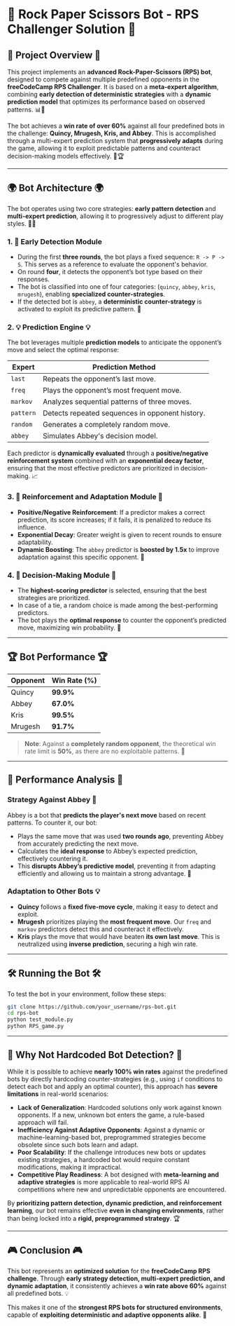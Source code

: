 # 🌟 Rock Paper Scissors Bot - RPS Challenger Solution 🌟

## 🔬 Project Overview 🔬

This project implements an **advanced Rock-Paper-Scissors (RPS) bot**, designed to compete against multiple predefined opponents in the **freeCodeCamp RPS Challenger**. It is based on a **meta-expert algorithm**, combining **early detection of deterministic strategies** with a **dynamic prediction model** that optimizes its performance based on observed patterns. 📊🔬

The bot achieves a **win rate of over 60%** against all four predefined bots in the challenge: **Quincy, Mrugesh, Kris, and Abbey**. This is accomplished through a multi-expert prediction system that **progressively adapts** during the game, allowing it to exploit predictable patterns and counteract decision-making models effectively. 🚀🏆

---

## 🌍 Bot Architecture 🌍

The bot operates using two core strategies: **early pattern detection** and **multi-expert prediction**, allowing it to progressively adjust to different play styles. 🧠💡

### 1. 📝 Early Detection Module

- During the first **three rounds**, the bot plays a fixed sequence: `R -> P -> S`. This serves as a reference to evaluate the opponent's behavior.
- On round **four**, it detects the opponent’s bot type based on their responses.
- The bot is classified into one of four categories: (`quincy`, `abbey`, `kris`, `mrugesh`), enabling **specialized counter-strategies**.
- If the detected bot is `abbey`, a **deterministic counter-strategy** is activated to exploit its predictive pattern. 🤖

### 2. 💡 Prediction Engine 💡

The bot leverages multiple **prediction models** to anticipate the opponent’s move and select the optimal response:

| Expert    | Prediction Method                               |
| --------- | ----------------------------------------------- |
| `last`    | Repeats the opponent’s last move.               |
| `freq`    | Plays the opponent’s most frequent move.        |
| `markov`  | Analyzes sequential patterns of three moves.    |
| `pattern` | Detects repeated sequences in opponent history. |
| `random`  | Generates a completely random move.             |
| `abbey`   | Simulates Abbey's decision model.               |

Each predictor is **dynamically evaluated** through a **positive/negative reinforcement system** combined with an **exponential decay factor**, ensuring that the most effective predictors are prioritized in decision-making. 📈

### 3. 🎯 Reinforcement and Adaptation Module 🎯

- **Positive/Negative Reinforcement**: If a predictor makes a correct prediction, its score increases; if it fails, it is penalized to reduce its influence.
- **Exponential Decay**: Greater weight is given to recent rounds to ensure adaptability.
- **Dynamic Boosting**: The `abbey` predictor is **boosted by 1.5x** to improve adaptation against this specific opponent. 💪

### 4. 🔮 Decision-Making Module 🔮

- The **highest-scoring predictor** is selected, ensuring that the best strategies are prioritized.
- In case of a tie, a random choice is made among the best-performing predictors.
- The bot plays the **optimal response** to counter the opponent’s predicted move, maximizing win probability. 🌟

---

## 🏆 Bot Performance 🏆

| Opponent | Win Rate (%) |
| -------- | ------------ |
| Quincy   | **99.9%**    |
| Abbey    | **67.0%**    |
| Kris     | **99.5%**    |
| Mrugesh  | **91.7%**    |

> **Note**: Against a **completely random opponent**, the theoretical win rate limit is **50%**, as there are no exploitable patterns. 🤔

---

## 🔄 Performance Analysis 🔄

### Strategy Against Abbey 🤖

Abbey is a bot that **predicts the player's next move** based on recent patterns. To counter it, our bot:

- Plays the same move that was used **two rounds ago**, preventing Abbey from accurately predicting the next move.
- Calculates the **ideal response** to Abbey’s expected prediction, effectively countering it.
- This **disrupts Abbey’s predictive model**, preventing it from adapting efficiently and allowing us to maintain a strong advantage. 🔀

### Adaptation to Other Bots 💡

- **Quincy** follows a **fixed five-move cycle**, making it easy to detect and exploit.
- **Mrugesh** prioritizes playing the **most frequent move**. Our `freq` and `markov` predictors detect this and counteract it effectively.
- **Kris** plays the move that would have beaten **its own last move**. This is neutralized using **inverse prediction**, securing a high win rate.

---

## 🛠️ Running the Bot 🛠️

To test the bot in your environment, follow these steps:

```bash
git clone https://github.com/your_username/rps-bot.git
cd rps-bot
python test_module.py
python RPS_game.py
```

---

## 🎯 Why Not Hardcoded Bot Detection? 🎯

While it is possible to achieve **nearly 100% win rates** against the predefined bots by directly hardcoding counter-strategies (e.g., using `if` conditions to detect each bot and apply an optimal counter), this approach has **severe limitations** in real-world scenarios:

- **Lack of Generalization**: Hardcoded solutions only work against known opponents. If a new, unknown bot enters the game, a rule-based approach will fail.
- **Inefficiency Against Adaptive Opponents**: Against a dynamic or machine-learning-based bot, preprogrammed strategies become obsolete since such bots learn and adapt.
- **Poor Scalability**: If the challenge introduces new bots or updates existing strategies, a hardcoded bot would require constant modifications, making it impractical.
- **Competitive Play Readiness**: A bot designed with **meta-learning and adaptive strategies** is more applicable to real-world RPS AI competitions where new and unpredictable opponents are encountered.

By **prioritizing pattern detection, dynamic prediction, and reinforcement learning**, our bot remains effective **even in changing environments**, rather than being locked into a **rigid, preprogrammed strategy**. 🏆

---

## 🎮 Conclusion 🎮

This bot represents an **optimized solution** for the **freeCodeCamp RPS challenge**. Through **early strategy detection, multi-expert prediction, and dynamic adaptation**, it consistently achieves a **win rate above 60%** against all predefined bots. 💡

This makes it one of the **strongest RPS bots for structured environments**, capable of **exploiting deterministic and adaptive opponents alike**. 🚀

